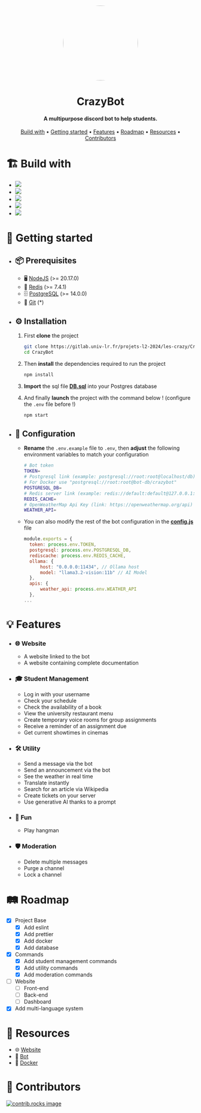 <div align="center">
<a href="https://discord.gg/QKzRefhY4e"><img src="https://cdn.discordapp.com/app-icons/1288906275349987348/1281ce7a67d52c81b57c5118e87eec6e.png" style="border-radius: 100px;" width="200"></a>
<br>
  <h1>CrazyBot</h1>
  <h4>A multipurpose discord bot to help students.</h4>

  <p>
    <a href="#🏗️-build-with">Build with</a> •
    <a href="#🚀-getting-started">Getting started</a> •
    <a href="#💡-features">Features</a> •
    <a href="#🛤️-roadmap">Roadmap</a> •
    <a href="#📎-resources">Resources</a> •
    <a href="#🤝-contributors">Contributors</a>
  </p>
</div>

# 🏗️ Build with

-   <a href="https://discord.js.org" target="_blank"><img src="https://img.shields.io/badge/discord.js-5765F2?style=for-the-badge&logo=discord&logoColor=white" /></a>
-   <a href="https://www.prisma.io" target="_blank"><img src="https://img.shields.io/badge/Prisma-3982CE?style=for-the-badge&logo=Prisma&logoColor=white" /></a>
-   <a href="https://vite.dev" target="_blank"><img src="https://img.shields.io/badge/Vite-646CFF?style=for-the-badge&logo=Vite&logoColor=white" /></a>
-   <a href="https://react.dev" target="_blank"><img src="https://img.shields.io/badge/React-20232A?style=for-the-badge&logo=react&logoColor=61DAFB" /></a>
-   <a href="https://tailwindcss.com" target="_blank"><img src="https://img.shields.io/badge/Tailwind_CSS-38B2AC?style=for-the-badge&logo=tailwind-css&logoColor=white" /></a>

# 🚀 Getting started

-   ## 📦 Prerequisites

    -   🖥️ [NodeJS](https://nodejs.org/) (>= 20.17.0)
    -   💾 [Redis](https://redis.io/) (>= 7.4.1)
    -   🗄️ [PostgreSQL](https://www.postgresql.org/) (>= 14.0.0)
    -   🐙 [Git](https://git-scm.com/) (\*)

-   ## ⚙️ Installation

    1. First **clone** the project

        ```bash
        git clone https://gitlab.univ-lr.fr/projets-l2-2024/les-crazy/CrazyBot.git
        cd CrazyBot
        ```

    2. Then **install** the dependencies required to run the project

        ```bash
        npm install
        ```

    3. **Import** the sql file **[DB.sql](./DB.sql)** into your Postgres database

    4. And finally **launch** the project with the command below ! (configure the `.env` file before !)

        ```bash
        npm start
        ```

-   ## 🔧 Configuration

    -   **Rename** the `.env.example` file to `.env`, then **adjust** the following environment variables to match your configuration

        ```bash
        # Bot token
        TOKEN=
        # Postgresql link (example: postgresql://root:root@localhost/db)
        # For Docker use "postgresql://root:root@bot-db/crazybot"
        POSTGRESQL_DB=
        # Redis server link (example: redis://default:default@127.0.0.1:6379)
        REDIS_CACHE=
        # OpenWeatherMap Api Key (link: https://openweathermap.org/api)
        WEATHER_API=
        ```

    -   You can also modify the rest of the bot configuration in the **[config.js](./config.js)** file

        ```js
        module.exports = {
          token: process.env.TOKEN,
          postgresql: process.env.POSTGRESQL_DB,
          rediscache: process.env.REDIS_CACHE,
          ollama: {
              host: "0.0.0.0:11434", // Ollama host
              model: "llama3.2-vision:11b" // AI Model
          },
          apis: {
              weather_api: process.env.WEATHER_API
          },
        ...
        ```

# 💡 Features

-   ### 🌐 Website

    -   A website linked to the bot
    -   A website containing complete documentation

-   ### 🎓 Student Management

    -   Log in with your username
    -   Check your schedule
    -   Check the availability of a book
    -   View the university restaurant menu
    -   Create temporary voice rooms for group assignments
    -   Receive a reminder of an assignment due
    -   Get current showtimes in cinemas

-   ### 🛠️ Utility

    -   Send a message via the bot
    -   Send an announcement via the bot
    -   See the weather in real time
    -   Translate instantly
    -   Search for an article via Wikipedia
    -   Create tickets on your server
    -   Use generative AI thanks to a prompt

-   ### 🎉 Fun

    -   Play hangman

-   ### 🛡️ Moderation

    -   Delete multiple messages
    -   Purge a channel
    -   Lock a channel

# 🛤️ Roadmap

-   [x] Project Base
    -   [x] Add eslint
    -   [x] Add prettier
    -   [x] Add docker
    -   [x] Add database
-   [x] Commands
    -   [x] Add student management commands
    -   [x] Add utility commands
    -   [x] Add moderation commands
-   [ ] Website
    -   [ ] Front-end
    -   [ ] Back-end
    -   [ ] Dashboard
-   [x] Add multi-language system

# 📎 Resources

-   🌐 [Website](https://crazy-bot.xyz)
-   🤖 [Bot](https://discord.com/oauth2/authorize?client_id=1288906275349987348)
-   🐳 [Docker](https://hub.docker.com/r/cvjeticaxel122/crazybot)

# 🤝 Contributors

<a href="https://github.com/Pataxsa/CrazyBot/graphs/contributors">
  <img src="https://contrib.rocks/image?repo=Pataxsa/CrazyBot" alt="contrib.rocks image" />
</a>
